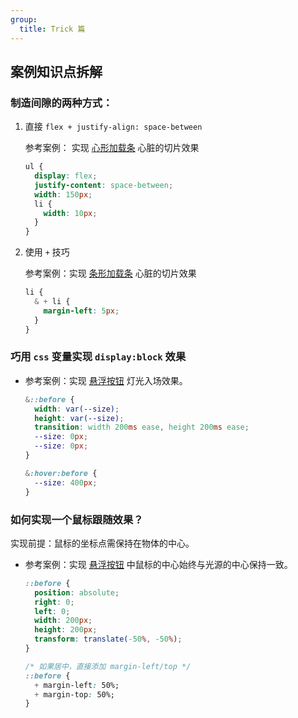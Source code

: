 ```yaml
---
group:
  title: Trick 篇
---
```


## 案例知识点拆解

### 制造间隙的两种方式：

1. 直接 `flex + justify-align: space-between`

   参考案例： 实现 [心形加载条](../css/variable#心形加载条) 心脏的切片效果

   ```css
   ul {
     display: flex;
     justify-content: space-between;
     width: 150px;
     li {
       width: 10px;
     }
   }
   ```

2. 使用 `+` 技巧

   参考案例：实现 [条形加载条](../css/variable#条形加载条) 心脏的切片效果

   ```css
   li {
     & + li {
       margin-left: 5px;
     }
   }
   ```

### 巧用 `css` 变量实现 `display:block` 效果

- 参考案例：实现 [悬浮按钮](../css/variable#悬浮按钮) 灯光入场效果。

  ```css
  &::before {
    width: var(--size);
    height: var(--size);
    transition: width 200ms ease, height 200ms ease;
    --size: 0px;
    --size: 0px;
  }

  &:hover:before {
    --size: 400px;
  }
  ```

### 如何实现一个鼠标跟随效果？

实现前提：鼠标的坐标点需保持在物体的中心。

- 参考案例：实现 [悬浮按钮](../css/variable#悬浮按钮) 中鼠标的中心始终与光源的中心保持一致。

  ```css
  ::before {
    position: absolute;
    right: 0;
    left: 0;
    width: 200px;
    height: 200px;
    transform: translate(-50%, -50%);
  }

  /* 如果居中，直接添加 margin-left/top */
  ::before {
    + margin-left: 50%;
    + margin-top: 50%;
  }
  ```

##
